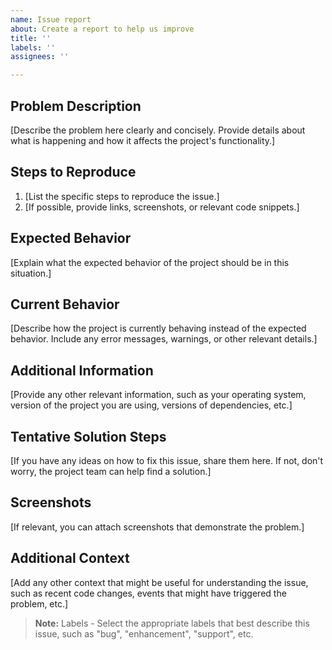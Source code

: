 ```yaml
---
name: Issue report
about: Create a report to help us improve
title: ''
labels: ''
assignees: ''

---
```


## Problem Description

[Describe the problem here clearly and concisely. Provide details about what is happening and how it affects the project's functionality.]

## Steps to Reproduce

1. [List the specific steps to reproduce the issue.]
2. [If possible, provide links, screenshots, or relevant code snippets.]

## Expected Behavior

[Explain what the expected behavior of the project should be in this situation.]

## Current Behavior

[Describe how the project is currently behaving instead of the expected behavior. Include any error messages, warnings, or other relevant details.]

## Additional Information

[Provide any other relevant information, such as your operating system, version of the project you are using, versions of dependencies, etc.]

## Tentative Solution Steps

[If you have any ideas on how to fix this issue, share them here. If not, don't worry, the project team can help find a solution.]

## Screenshots

[If relevant, you can attach screenshots that demonstrate the problem.]

## Additional Context

[Add any other context that might be useful for understanding the issue, such as recent code changes, events that might have triggered the problem, etc.]

> **Note:**
   Labels - Select the appropriate labels that best describe this issue, such as "bug", "enhancement", "support", etc.
